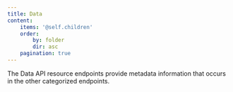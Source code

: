 ```yaml
---
title: Data
content:
    items: '@self.children'
    order:
        by: folder
        dir: asc
    pagination: true
---
```


The Data API resource endpoints provide metadata information that occurs in the other categorized endpoints.